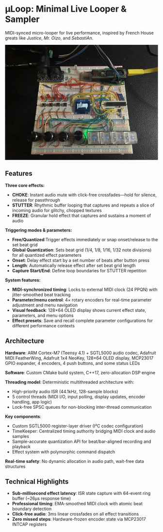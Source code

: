 # μLoop: Minimal Live Looper & Sampler

MIDI-synced micro-looper for live performance, inspired by French House greats like *Justice*, *Mr. Oizo*, and *SebastiAn*.

![MicroLoop Hardware](images/microloop.jpg)

## Features

**Three core effects:**

- **CHOKE**: Instant audio mute with click-free crossfades—hold for silence, release for passthrough
- **STUTTER**: Rhythmic buffer looping that captures and repeats a slice of incoming audio for glitchy, chopped textures
- **FREEZE**: Granular hold effect that captures and sustains a moment of audio

**Triggering modes & parameters:**

- **Free/Quantized**:Trigger effects immediately or snap onset/release to the set beat grid
- **Global Quantization**: Sets beat grid (1/4, 1/8, 1/16, 1/32 note divisions) for all quantized effect parameters
- **Onset**: Delay effect start by a set number of beats after button press
- **Length**: Automatically release effect after set beat grid length
- **Capture Start/End**: Define loop boundaries for STUTTER repetition

**System features:**

- **MIDI-synchronized timing**: Locks to external MIDI clock (24 PPQN) with jitter-smoothed beat tracking
- **Parameter/menu control**: 4× rotary encoders for real-time parameter adjustment and menu navigation
- **Visual feedback**: 128×64 OLED display shows current effect state, parameters, and menu options
- **Effect presets**: Save and recall complete parameter configurations for different performance contexts

## Architecture

**Hardware**: ARM Cortex-M7 (Teensy 4.1) + SGTL5000 audio codec, Adafruit MIDI FeatherWing, Adafruit 1x4 NeoKey, 128×64 OLED display, MCP23017 GPIO expander, 4 encoders, 4 push buttons, and some status LEDs

**Software**: Custom CMake build system, C++17, zero-allocation DSP engine

**Threading model**: Deterministic multithreaded architecture with:
- High-priority audio ISR (44.1kHz, 128-sample blocks)
- 5 control threads (MIDI I/O, input polling, display updates, encoder handling, app logic)
- Lock-free SPSC queues for non-blocking inter-thread communication

**Key components**:
- Custom SGTL5000 register-layer driver (I²C codec configuration)
- TimeKeeper: Centralized timing authority bridging MIDI clock and audio samples
- Sample-accurate quantization API for beat/bar-aligned recording and playback
- Effect system with polymorphic command dispatch

**Real-time safety**: No dynamic allocation in audio path, wait-free data structures

## Technical Highlights

- **Sub-millisecond effect latency**: ISR state capture with 64-event ring buffer (~26µs response time)
- **Professional timing**: EMA-smoothed MIDI clock with atomic beat boundary detection
- **Click-free audio**: 3ms linear crossfades on all effect transitions
- **Zero missed steps**: Hardware-frozen encoder state via MCP23017 INTCAP registers
